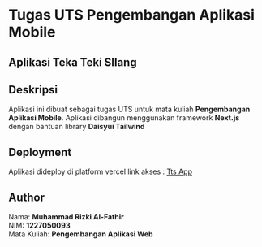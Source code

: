 
# Tugas UTS Pengembangan Aplikasi Mobile
## Aplikasi Teka Teki SIlang

## Deskripsi
Aplikasi ini dibuat sebagai tugas UTS untuk mata kuliah **Pengembangan Aplikasi Mobile**. Aplikasi dibangun menggunakan framework **Next.js** dengan bantuan library **Daisyui Tailwind**

## Deployment
Aplikasi dideploy di platform vercel
link akses : [Tts App](https://tts-app-eta.vercel.app/)

## Author
Nama: **Muhammad Rizki Al-Fathir**  
NIM: **1227050093**  
Mata Kuliah: **Pengembangan Aplikasi Web**

